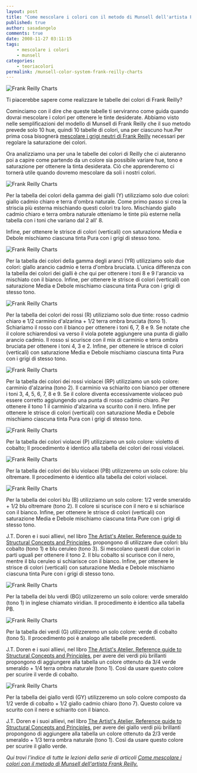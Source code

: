 ```yaml
---
layout: post
title: "Come mescolare i colori con il metodo di Munsell dell'artista Frank Reilly. Le tabelle dei colori di Frank Reilly."
published: true
author: sasadangelo
comments: true
date: 2008-11-27 03:11:15
tags:
    - mescolare i colori
    - munsell
categories:
    - teoriacolori
permalink: /munsell-color-system-frank-reilly-charts
---
```


![Frank Reilly Charts](https://www.disegnoepittura.it/wp-content/uploads/palettefrankreilly-ylarge.jpg "Frank Reilly Charts")

Ti piacerebbe sapere come realizzare le tabelle dei colori di Frank Reilly?

Cominciamo con il dire che queste tabelle ti serviranno come guida quando dovrai mescolare i colori per ottenere le tinte desiderate. Abbiamo visto nelle semplificazioni del modello di Munsell di Frank Reilly che il suo metodo prevede solo 10 hue, quindi 10 tabelle di colori, una per ciascuno hue.Per prima cosa bisognerà [mescolare i grigi neutri di Frank Reilly](https://www.disegnoepittura.it/munsell-color-system-grigi-frank-reilly/) necessari per regolare la saturazione dei colori.

Ora analizziamo una per una le tabelle dei colori di Reilly che ci aiuteranno poi a capire come partendo da un colore sia possibile variare hue, tono e saturazione per ottenere la tinta desiderata. Ciò che apprenderemo ci tornerà utile quando dovremo mescolare da soli i nostri colori.

![Frank Reilly Charts](https://www.disegnoepittura.it/wp-content/uploads/palettefrankreilly-ylarge.jpg "Frank Reilly Charts")

Per la tabella dei colori della gamma dei gialli (Y) utilizziamo solo due colori: giallo cadmio chiaro e terra d'ombra naturale. Come primo passo si crea la striscia più esterna mischiando questi colori tra loro. Mischiando giallo cadmio chiaro e terra ombra naturale otteniamo le tinte più esterne nella tabella con i toni che variano dal 2 all' 8.

Infine, per ottenere le strisce di colori (verticali) con saturazione Media e Debole mischiamo ciascuna tinta Pura con i grigi di stesso tono.

![Frank Reilly Charts](/wp-content/uploads/palettefrankreilly-yr.jpg "Frank Reilly Charts")

Per la tabella dei colori della gamma degli aranci (YR) utilizziamo solo due colori: giallo arancio cadmio e terra d'ombra bruciata. L'unica differenza con la tabella dei colori dei gialli è che qui per ottenere i toni 8 e 9 l'arancio va mischiato con il bianco. Infine, per ottenere le strisce di colori (verticali) con saturazione Media e Debole mischiamo ciascuna tinta Pura con i grigi di stesso tono.

![Frank Reilly Charts](/wp-content/uploads/palettefrankreilly-r.jpg "Frank Reilly Charts")

Per la tabella dei colori dei rossi (R) utilizziamo solo due tinte: rosso cadmio chiaro e 1/2 carminio d'alzarina + 1/2 terra ombra bruciata (tono 1). Schiariamo il rosso con il bianco per ottenere i toni 6, 7, 8 e 9. Se notate che il colore schiarendosi va verso il viola potete aggiungere una punta di giallo arancio cadmio. Il rosso si scurisce con il mix di carminio e terra ombra bruciata per ottenere i toni 4, 3 e 2. Infine, per ottenere le strisce di colori (verticali) con saturazione Media e Debole mischiamo ciascuna tinta Pura con i grigi di stesso tono.

![Frank Reilly Charts](/wp-content/uploads/palettefrankreilly-rp.jpg "Frank Reilly Charts")

Per la tabella dei colori dei rossi violacei (RP) utilizziamo un solo colore: carminio d'alzarina (tono 2). Il carminio va schiarito con bianco per ottenere i toni 3, 4, 5, 6, 7, 8 e 9. Se il colore diventa eccessivamente violaceo può essere corretto aggiungendo una punta di rosso cadmio chiaro. Per ottenere il tono 1 il carminio d'alzarina va scurito con il nero. Infine per ottenere le strisce di colori (verticali) con saturazione Media e Debole mischiamo ciascuna tinta Pura con i grigi di stesso tono.

![Frank Reilly Charts](/wp-content/uploads/palettefrankreilly-p.jpg "Frank Reilly Charts")

Per la tabella dei colori violacei (P) utilizziamo un solo colore: violetto di cobalto; Il procedimento è identico alla tabella dei colori dei rossi violacei.

![Frank Reilly Charts](/wp-content/uploads/palettefrankreilly-pb.jpg "Frank Reilly Charts")

Per la tabella dei colori dei blu violacei (PB) utilizzeremo un solo colore: blu oltremare. Il procedimento è identico alla tabella dei colori violacei.

![Frank Reilly Charts](/wp-content/uploads/palettefrankreilly-b.jpg "Frank Reilly Charts")

Per la tabella dei colori blu (B) utilizziamo un solo colore: 1/2 verde smeraldo + 1/2 blu oltremare (tono 2). Il colore si scurisce con il nero e si schiarisce con il bianco. Infine, per ottenere le strisce di colori (verticali) con saturazione Media e Debole mischiamo ciascuna tinta Pure con i grigi di stesso tono.

J.T. Doren e i suoi allievi, nel libro [The Artist's Atelier. Reference guide to Structural Concepts and Principles](https://www.disegnoepittura.it/the-artists-atelier-reference-guide-to-structural-concepts-and-principles/), propongono di utilizzare due colori: blu cobalto (tono 1) e blu ceruleo (tono 3). Si mescolano questi due colori in parti uguali per ottenere il tono 2. Il blu cobalto si scurisce con il nero, mentre il blu ceruleo si schiarisce con il bianco. Infine, per ottenere le strisce di colori (verticali) con saturazione Media e Debole mischiamo ciascuna tinta Pure con i grigi di stesso tono.

![Frank Reilly Charts](/wp-content/uploads/palettefrankreilly-bg.jpg "Frank Reilly Charts")

Per la tabella dei blu verdi (BG) utilizzeremo un solo colore: verde smeraldo (tono 1) in inglese chiamato viridian. Il procedimento è identico alla tabella PB.

![Frank Reilly Charts](/wp-content/uploads/palettefrankreilly-g.jpg "Frank Reilly Charts")

Per la tabella dei verdi (G) utilizzeremo un solo colore: verde di cobalto (tono 5). Il procedimento poi è analogo alle tabelle precedenti.

J.T. Doren e i suoi allievi, nel libro [The Artist's Atelier. Reference guide to Structural Concepts and Principles](https://www.disegnoepittura.it/the-artists-atelier-reference-guide-to-structural-concepts-and-principles/), per avere dei verdi più brillanti propongono di aggiungere alla tabella un colore ottenuto da 3/4 verde smeraldo + 1/4 terra ombra naturale (tono 1). Così da usare questo colore per scurire il verde di cobalto.

![Frank Reilly Charts](/wp-content/uploads/palettefrankreilly-gy.jpg "Frank Reilly Charts")

Per la tabella dei giallo verdi (GY) utilizzeremo un solo colore composto da 1/2 verde di cobalto + 1/2 giallo cadmio chiaro (tono 7). Questo colore va scurito con il nero e schiarito con il bianco.

J.T. Doren e i suoi allievi, nel libro [The Artist's Atelier. Reference guide to Structural Concepts and Principles](https://www.disegnoepittura.it/the-artists-atelier-reference-guide-to-structural-concepts-and-principles/), per avere dei giallo verdi più brillanti propongono di aggiungere alla tabella un colore ottenuto da 2/3 verde smeraldo + 1/3 terra ombra naturale (tono 1). Così da usare questo colore per scurire il giallo verde.

_Qui trovi l'indice di tutte le lezioni della serie di articoli [Come mescolare i colori con il metodo di Munsell dell'artista Frank Reilly.](https://www.disegnoepittura.it/munsell-color-system/)_
